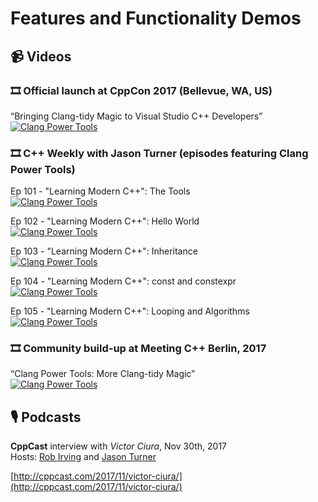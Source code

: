# Features and Functionality Demos

## 📹 Videos

### 🎞️ Official launch at CppCon 2017 (Bellevue, WA, US)

“Bringing Clang-tidy Magic to Visual Studio C++ Developers”  
[![Clang Power Tools](https://img.youtube.com/vi/Wl-9ozmxXbo/0.jpg)](https://www.youtube.com/watch?v=Wl-9ozmxXbo)

### 🎞️ C++ Weekly with Jason Turner (episodes featuring Clang Power Tools)

Ep 101 - "Learning Modern C++": The Tools  
[![Clang Power Tools](https://img.youtube.com/vi/zMrP8heIz3g/0.jpg)](https://www.youtube.com/watch?v=zMrP8heIz3g)

Ep 102 - "Learning Modern C++": Hello World  
[![Clang Power Tools](https://img.youtube.com/vi/juJaaCf_yKc/0.jpg)](https://www.youtube.com/watch?v=juJaaCf_yKc)

Ep 103 - "Learning Modern C++": Inheritance  
[![Clang Power Tools](https://img.youtube.com/vi/43qyUASBeUc/0.jpg)](https://www.youtube.com/watch?v=43qyUASBeUc)

Ep 104 - "Learning Modern C++": const and constexpr  
[![Clang Power Tools](https://img.youtube.com/vi/UYEyHlynkPc/0.jpg)](https://www.youtube.com/watch?v=UYEyHlynkPc)

Ep 105 - "Learning Modern C++": Looping and Algorithms  
[![Clang Power Tools](https://img.youtube.com/vi/A0-x-Djey-Q/0.jpg)](https://www.youtube.com/watch?v=A0-x-Djey-Q)


### 🎞️ Community build-up at Meeting C++ Berlin, 2017

“Clang Power Tools: More Clang-tidy Magic”  
[![Clang Power Tools](https://img.youtube.com/vi/BAkdRY9l5pI/0.jpg)](https://www.youtube.com/watch?v=BAkdRY9l5pI)


## 🎙️ Podcasts

**CppCast** interview with _Victor Ciura_, Nov 30th, 2017  
Hosts: [Rob Irving](http://twitter.com/robwirving) and [Jason Turner](http://twitter.com/lefticus)

[http://cppcast.com/2017/11/victor-ciura/](http://cppcast.com/2017/11/victor-ciura/)
